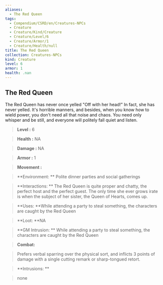 ```yaml
---
aliases:
  - The Red Queen
tags:
  - Compendium/CSRD/en/Creatures-NPCs
  - Creature
  - Creature/Kind/Creature
  - Creature/Level/6
  - Creature/Armor/1
  - Creature/Health/null
title: The Red Queen
collection: Creatures-NPCs
kind: Creature
level: 6
armor: 1
health: .nan
---
```

## The Red Queen    
The Red Queen has never once yelled "Off with her head!" In fact, she has never yelled. It's horrible manners, and besides, when you know how to wield power, you don't need all that noise and chaos. You need only whisper and be still, and everyone will politely fall quiet and listen.    
  
    
> **Level :** 6    
> **Health :** NA    
> **Damage :** NA    
> **Armor :** 1    
> **Movement :**     
> **Environment: ** Polite dinner parties and social gatherings    
> **Interactions: ** The Red Queen is quite proper and chatty, the perfect host and the perfect guest. The only time she ever grows irate is when the subject of her sister, the Queen of Hearts, comes up.    
> **Uses: **While attending a party to steal something, the characters are caught by the Red Queen    
> **Loot: **NA    
> **GM Intrusion: ** While attending a party to steal something, the characters are caught by the Red Queen    
  
> **Combat:**   
> Prefers verbal sparring over the physical sort, and inflicts 3 points of damage with a single cutting remark or sharp-tongued retort.    
    
  
> **Intrusions: **   
> none    
